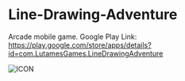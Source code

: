 # Line-Drawing-Adventure
Arcade mobile game. Google Play Link: https://play.google.com/store/apps/details?id=com.LutamesGames.LineDrawingAdventure

![ICON](https://lutamesgames.com/images/LDA_ICON.png)
